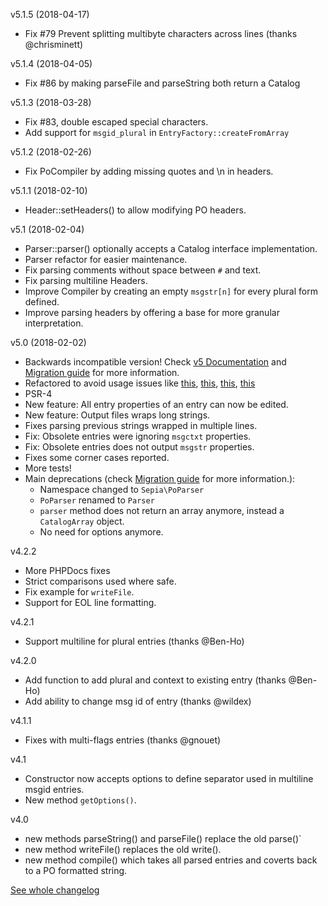 v5.1.5 (2018-04-17)
* Fix #79 Prevent splitting multibyte characters across lines (thanks @chrisminett)

v5.1.4 (2018-04-05)
* Fix #86 by making parseFile and parseString both return a Catalog

v5.1.3 (2018-03-28)
* Fix #83, double escaped special characters.
* Add support for `msgid_plural` in `EntryFactory::createFromArray`

v5.1.2 (2018-02-26)
* Fix PoCompiler by adding missing quotes and \n in headers. 

v5.1.1 (2018-02-10)
* Header::setHeaders() to allow modifying PO headers.

v5.1 (2018-02-04)
* Parser::parser() optionally accepts a Catalog interface implementation. 
* Parser refactor for easier maintenance.
* Fix parsing comments without space between `#` and text.
* Fix parsing multiline Headers. 
* Improve Compiler by creating an empty `msgstr[n]` for every plural form defined.
* Improve parsing headers by offering a base for more granular interpretation.

v5.0 (2018-02-02)
* Backwards incompatible version! Check [v5 Documentation]() and [Migration guide]() for more information.
* Refactored to avoid usage issues like [this](https://github.com/raulferras/PHP-po-parser/issues/67), [this](https://github.com/raulferras/PHP-po-parser/issues/62), [this](https://github.com/raulferras/PHP-po-parser/issues/52), [this](https://github.com/raulferras/PHP-po-parser/issues/50)
* PSR-4
* New feature: All entry properties of an entry can now be edited.
* New feature: Output files wraps long strings.
* Fixes parsing previous strings wrapped in multiple lines.
* Fix: Obsolete entries were ignoring `msgctxt` properties.
* Fix: Obsolete entries does not output `msgstr` properties.
* Fixes some corner cases reported.
* More tests!
* Main deprecations (check [Migration guide]() for more information.):
  - Namespace changed to `Sepia\PoParser`
  - `PoParser` renamed to `Parser`
  - `parser` method does not return an array anymore, instead a `CatalogArray` object.
  - No need for options anymore.

v4.2.2
* More PHPDocs fixes
* Strict comparisons used where safe.
* Fix example for `writeFile`.
* Support for EOL line formatting.

v4.2.1
* Support multiline for plural entries (thanks @Ben-Ho)

v4.2.0
* Add function to add plural and context to existing entry (thanks @Ben-Ho)
* Add ability to change msg id of entry (thanks @wildex)

v4.1.1
* Fixes with multi-flags entries (thanks @gnouet)

v4.1
* Constructor now accepts options to define separator used in multiline msgid entries.
* New method `getOptions()`.

v4.0

* new methods parseString() and parseFile() replace the old parse()`
* new method writeFile() replaces the old write().
* new method compile() which takes all parsed entries and coverts back to a PO formatted string.

[See whole changelog](https://github.com/raulferras/PHP-po-parser/wiki/Changelog)
